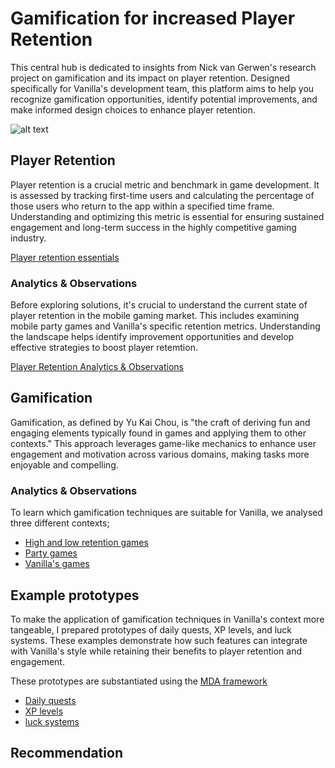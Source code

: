 # Gamification for increased Player Retention
This central hub is dedicated to insights from Nick van Gerwen's research project on gamification and its impact on player retention. Designed specifically for Vanilla's development team, this platform aims to help you recognize gamification opportunities, identify potential improvements, and make informed design choices to enhance player retention.

![alt text](https://www.jonathan-petitcolas.com/img/posts/ascii-art-converter/homer.png)

## Player Retention
Player retention is a crucial metric and benchmark in game development. It is assessed by tracking first-time users and calculating the percentage of those users who return to the app within a specified time frame. Understanding and optimizing this metric is essential for ensuring sustained engagement and long-term success in the highly competitive gaming industry.

[Player retention essentials](https://github.com/NickVanGerwen/GamificationForPlayerRetention/blob/Readme/PlayerRetentionInfo.md)

### Analytics & Observations
Before exploring solutions, it's crucial to understand the current state of player retention in the mobile gaming market. This includes examining mobile party games and Vanilla's specific retention metrics. Understanding the landscape helps identify improvement opportunities and develop effective strategies to boost player retemtion.

[Player Retention Analytics & Observations](https://github.com/NickVanGerwen/GamificationForPlayerRetention/blob/Readme/PlayerRetentionAnalytics.md)

## Gamification
Gamification, as defined by Yu Kai Chou, is "the craft of deriving fun and engaging elements typically found in games and applying them to other contexts." This approach leverages game-like mechanics to enhance user engagement and motivation across various domains, making tasks more enjoyable and compelling. 
 
### Analytics & Observations
To learn which gamification techniques are suitable for Vanilla, we analysed three different contexts;
- [High and low retention games](https://github.com/NickVanGerwen/GamificationForPlayerRetention/blob/Readme/HighAndLowRetentionAnalytics.md)
- [Party games](https://github.com/NickVanGerwen/GamificationForPlayerRetention/blob/Readme/PartyGamesAnalysis.md)
- [Vanilla's games](https://github.com/NickVanGerwen/GamificationForPlayerRetention/blob/Readme/VanillaAnalysis.md)

## Example prototypes
To make the application of gamification techniques in Vanilla's context more tangeable, I prepared prototypes of daily quests, XP levels, and luck systems. These examples demonstrate how such features can integrate  with Vanilla's style while retaining their benefits to player retention and engagement.

These prototypes are substantiated using the [MDA framework](https://en.wikipedia.org/wiki/MDA_framework)
- [Daily quests](https://github.com/NickVanGerwen/GamificationForPlayerRetention/blob/Readme/DailyQuests.md)
- [XP levels]()
- [luck systems]()

## Recommendation
